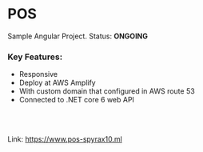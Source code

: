 # POS
Sample Angular Project.
Status: <strong> ONGOING </strong>
<h3>Key Features:</h3>
<ul>
  <li> Responsive </li>
  <li> Deploy at AWS Amplify </li>
  <li> With custom domain that configured in AWS route 53 </li>
  <li> Connected to .NET core 6 web API </li>
</ul>

<br> <br>

Link: https://www.pos-spyrax10.ml
